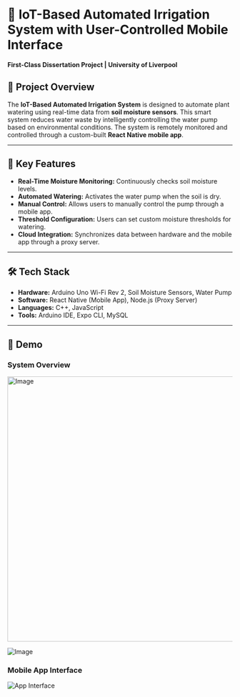 # 🌿 IoT-Based Automated Irrigation System with User-Controlled Mobile Interface

**First-Class Dissertation Project | University of Liverpool**

## 📖 Project Overview

The **IoT-Based Automated Irrigation System** is designed to automate plant watering using real-time data from **soil moisture sensors**. This smart system reduces water waste by intelligently controlling the water pump based on environmental conditions. The system is remotely monitored and controlled through a custom-built **React Native mobile app**.

---

## 🔧 Key Features

- **Real-Time Moisture Monitoring:** Continuously checks soil moisture levels.  
- **Automated Watering:** Activates the water pump when the soil is dry.  
- **Manual Control:** Allows users to manually control the pump through a mobile app.  
- **Threshold Configuration:** Users can set custom moisture thresholds for watering.  
- **Cloud Integration:** Synchronizes data between hardware and the mobile app through a proxy server.

---

## 🛠️ Tech Stack

- **Hardware:** Arduino Uno Wi-Fi Rev 2, Soil Moisture Sensors, Water Pump  
- **Software:** React Native (Mobile App), Node.js (Proxy Server)  
- **Languages:** C++, JavaScript  
- **Tools:** Arduino IDE, Expo CLI, MySQL

---
## 📸 Demo

### **System Overview**

<img width="594" alt="Image" src="https://github.com/user-attachments/assets/74aebd00-edb5-4ebd-8646-8c8a6c331e4d" />

![Image](https://github.com/user-attachments/assets/6344bd78-ae22-4952-87a7-dbe5016de285)
### **Mobile App Interface**

![App Interface](./screenshots/app_interface.png)
